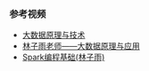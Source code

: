 ### 参考视频
- [大数据原理与技术](https://www.bilibili.com/video/av48003788)
- [林子雨老师——大数据原理与应用](https://www.bilibili.com/video/av61622755)
- [Spark编程基础(林子雨)](https://www.bilibili.com/video/av62881491)
